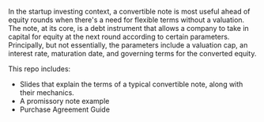 In the startup investing context, a convertible note is most useful ahead of equity rounds when there's a need for flexible terms without a valuation. The note, at its core, is a debt instrument that allows a company to take in capital for equity at the next round according to certain parameters. Principally, but not essentially, the parameters include a valuation cap, an interest rate, maturation date, and governing terms for the converted equity.

This repo includes: 
- Slides that explain the terms of a typical convertible note, along with their mechanics. 
- A promissory note example
- Purchase Agreement Guide
